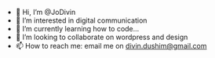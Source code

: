 - 👋 Hi, I’m @JoDivin
- 👀 I’m interested in digital communication
- 🌱 I’m currently learning how to code...
- 💞️ I’m looking to collaborate on wordpress and design
- 📫 How to reach me: email me on divin.dushim@gmail.com
<!---
JoDivin/JoDivin is a ✨ special ✨ repository because its `README.md` (this file) appears on your GitHub profile.
You can click the Preview link to take a look at your changes.
